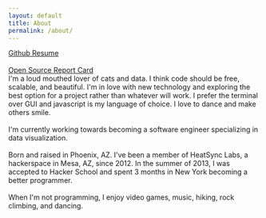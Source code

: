 ```yaml
---
layout: default
title: About
permalink: /about/
---
```

<div class='row about'>
<div class='col-sm-4'>
    <a href='http://resume.github.io/?AlisamfP'>Github Resume</a>
    <br><br>
    <a href="https://osrc.dfm.io/alisamfp/">Open Source Report Card</a>
</div>
<div class = 'col-sm-8'>
    I'm a loud mouthed lover of cats and data. I think code should be free, scalable, and beautiful. I'm in love with new technology and exploring the best option for a project rather than whatever will work. I prefer the terminal over GUI and javascript is my language of choice. I love to dance and make others smile.
    <br><br>
    I'm currently working towards becoming a software engineer specializing in data visualization.
    <br><br>
    Born and raised in Phoenix, AZ. I've been a member of HeatSync Labs, a hackerspace in Mesa, AZ, since 2012. In the summer of 2013, I was accepted to Hacker School and spent 3 months in New York becoming a better programmer.
    <br><br>
    When I'm not programming, I enjoy video games, music, hiking, rock climbing, and dancing.
</div>
<br>
</div>